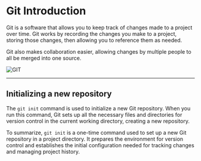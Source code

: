 # Git Introduction

Git is a software that allows you to keep track of changes made to a project over time. Git works by recording the changes you make to a project, storing those changes, then allowing you to reference them as needed. 

Git also makes collaboration easier, allowing changes by multiple people to all be merged into one source. 

![GIT](https://www.nobledesktop.com/image/blog/git-branches-merge.png)

***

## Initializing a new repository

The `git init` command is used to initialize a new Git repository. When you run this command, Git sets up all the necessary files and directories for version control in the current working directory, creating a new repository.


To summarize, `git init` is a one-time command used to set up a new Git repository in a project directory. It prepares the environment for version control and establishes the initial configuration needed for tracking changes and managing project history.
